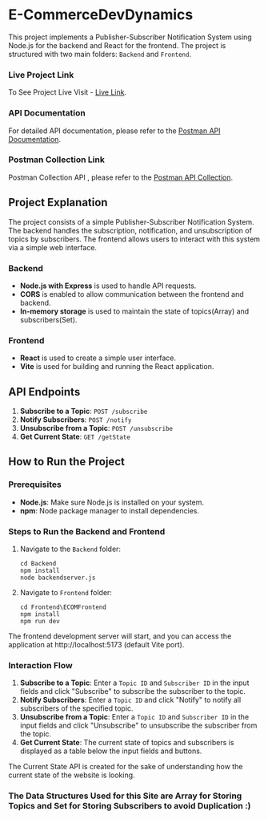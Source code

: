 # E-CommerceDevDynamics

This project implements a Publisher-Subscriber Notification System using Node.js for the backend and React for the frontend. The project is structured with two main folders: `Backend` and `Frontend`.

### Live Project Link
To See Project Live Visit - [Live Link](https://ecom-publisher-subscriber-fdnn90iva-mayuresh-chavans-projects.vercel.app/).

### API Documentation

For detailed API documentation, please refer to the [Postman API Documentation](https://documenter.getpostman.com/view/30851421/2sA3XPBhNg).

### Postman Collection Link
Postman Collection API , please refer to the [Postman API Collection](https://www.postman.com/mayureshc19/workspace/public-workspace/collection/30851421-a70c1015-4980-43c9-9fb0-f56ebb7bee63?action=share&creator=30851421).

## Project Explanation

The project consists of a simple Publisher-Subscriber Notification System. The backend handles the subscription, notification, and unsubscription of topics by subscribers. The frontend allows users to interact with this system via a simple web interface.

### Backend

- **Node.js with Express** is used to handle API requests.
- **CORS** is enabled to allow communication between the frontend and backend.
- **In-memory storage** is used to maintain the state of topics(Array) and subscribers(Set).

### Frontend

- **React** is used to create a simple user interface.
- **Vite** is used for building and running the React application.

## API Endpoints

1. **Subscribe to a Topic**: `POST /subscribe`
2. **Notify Subscribers**: `POST /notify`
3. **Unsubscribe from a Topic**: `POST /unsubscribe`
4. **Get Current State**: `GET /getState`

## How to Run the Project

### Prerequisites

- **Node.js**: Make sure Node.js is installed on your system.
- **npm**: Node package manager to install dependencies.

### Steps to Run the Backend and Frontend

1. Navigate to the `Backend` folder:
   ```
   cd Backend
   npm install
   node backendserver.js
   ```

2. Navigate to `Frontend` folder:
    ```
    cd Frontend\ECOMFrontend
    npm install
    npm run dev
    ```
The frontend development server will start, and you can access the application at http://localhost:5173 (default Vite port).

### Interaction Flow 

1. **Subscribe to a Topic**: Enter a `Topic ID` and `Subscriber ID` in the input fields and click "Subscribe" to subscribe the subscriber to the topic.
2. **Notify Subscribers**: Enter a `Topic ID` and click "Notify" to notify all subscribers of the specified topic.
3. **Unsubscribe from a Topic**: Enter a `Topic ID` and `Subscriber ID` in the input fields and click "Unsubscribe" to unsubscribe the subscriber from the topic.
4. **Get Current State**: The current state of topics and subscribers is displayed as a table below the input fields and buttons.

The Current State API is created for the sake of understanding how the current state of the website is looking.

### The Data Structures Used for this Site are Array for Storing Topics and Set for Storing Subscribers to avoid Duplication :)
